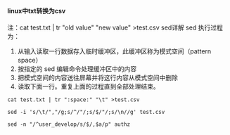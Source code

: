 #### linux中txt转换为csv

注：cat test.txt | tr "old value" "new value" >test.csv
sed详解
sed 执行过程为：
1. 从输入读取一行数据存入临时缓冲区，此缓冲区称为模式空间（pattern space）
2. 按指定的 sed 编辑命令处理缓冲区中的内容
3. 把模式空间的内容送往屏幕并将这行内容从模式空间中删除
4. 读取下面一行。重复上面的过程直到全部处理结束。
```
cat test.txt | tr ":space:" "\t" >test.csv

sed -i 's/\t/","/g;s/^/"/;s/$/"/;s/\n//g' test.csv
sed -n "/^user_develop/s/$/,$a/p" authz
```

